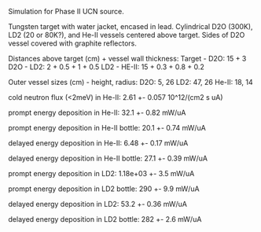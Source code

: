 Simulation for Phase II UCN source.

Tungsten target with water jacket, encased in lead.
Cylindrical D2O (300K), LD2 (20 or 80K?), and He-II vessels centered above target.
Sides of D2O vessel covered with graphite reflectors.

Distances above target (cm) + vessel wall thickness:
Target - D2O: 15 + 3
D2O - LD2: 2 + 0.5 + 1 + 0.5
LD2 - HE-II: 15 + 0.3 + 0.8 + 0.2

Outer vessel sizes (cm) - height, radius:
D2O: 5, 26
LD2: 47, 26
He-II: 18, 14

cold neutron flux (<2meV) in He-II:
2.61 +- 0.057 10^12/(cm2 s uA)

prompt energy deposition in He-II:
32.1 +- 0.82 mW/uA

prompt energy deposition in He-II bottle:
20.1 +- 0.74 mW/uA

delayed energy deposition in He-II:
6.48 +- 0.17 mW/uA

delayed energy deposition in He-II bottle:
27.1 +- 0.39 mW/uA

prompt energy deposition in LD2:
1.18e+03 +- 3.5 mW/uA

prompt energy deposition in LD2 bottle:
290 +- 9.9 mW/uA

delayed energy deposition in LD2:
53.2 +- 0.36 mW/uA

delayed energy deposition in LD2 bottle:
282 +- 2.6 mW/uA


